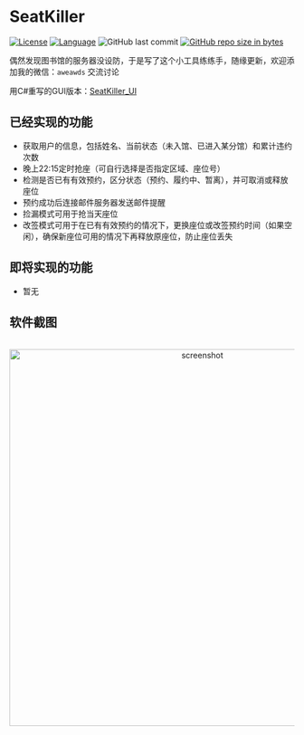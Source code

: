 # SeatKiller

[![License](https://img.shields.io/badge/License-MPL--2.0-red.svg)](LICENSE)
[![Language](https://img.shields.io/badge/python-3.6-blue.svg)](https://www.python.org/)
![GitHub last commit](https://img.shields.io/github/last-commit/goolhanrry/SeatKiller.svg)
[![GitHub repo size in bytes](https://img.shields.io/github/repo-size/goolhanrry/SeatKiller.svg?colorB=ff7e00#)](https://github.com/goolhanrry/SeatKiller)

偶然发现图书馆的服务器没设防，于是写了这个小工具练练手，随缘更新，欢迎添加我的微信：`aweawds` 交流讨论

用C#重写的GUI版本：[SeatKiller_UI](https://github.com/goolhanrry/SeatKiller_UI)

## 已经实现的功能

* 获取用户的信息，包括姓名、当前状态（未入馆、已进入某分馆）和累计违约次数
* 晚上22:15定时抢座（可自行选择是否指定区域、座位号）
* 检测是否已有有效预约，区分状态（预约、履约中、暂离），并可取消或释放座位
* 预约成功后连接邮件服务器发送邮件提醒
* 捡漏模式可用于抢当天座位
* 改签模式可用于在已有有效预约的情况下，更换座位或改签预约时间（如果空闲），确保新座位可用的情况下再释放原座位，防止座位丢失

## 即将实现的功能

* 暂无

## 软件截图

<p align="center">
  <img with="999" height="666" src="https://github.com/goolhanrry/SeatKiller/blob/master/Screenshot/SeatKiller_Screenshot.png" alt="screenshot">
</p>
